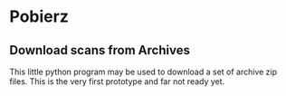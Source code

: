 # Pobierz

## Download scans from Archives

This little python program may be used to download a set of archive zip files.
This is the very first prototype and far not ready yet.


